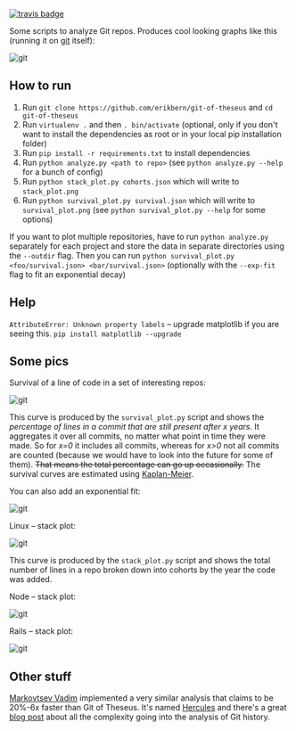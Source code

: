 [![travis badge](https://img.shields.io/travis/erikbern/git-of-theseus/master.svg?style=flat)](https://travis-ci.org/erikbern/git-of-theseus)

Some scripts to analyze Git repos. Produces cool looking graphs like this (running it on [git](https://github.com/git/git) itself):

![git](https://raw.githubusercontent.com/erikbern/git-of-theseus/master/pics/git-git.png)

How to run
----------

1. Run `git clone https://github.com/erikbern/git-of-theseus` and `cd git-of-theseus`
1. Run `virtualenv .` and then `. bin/activate` (optional, only if you don't want to install the dependencies as root or in your local pip installation folder)
1. Run `pip install -r requirements.txt` to install dependencies
1. Run `python analyze.py <path to repo>` (see `python analyze.py --help` for a bunch of config)
1. Run `python stack_plot.py cohorts.json` which will write to `stack_plot.png`
1. Run `python survival_plot.py survival.json` which will write to `survival_plot.png` (see `python survival_plot.py --help` for some options)

If you want to plot multiple repositories, have to run `python analyze.py` separately for each project and store the data in separate directories using the `--outdir` flag. Then you can run `python survival_plot.py <foo/survival.json> <bar/survival.json>` (optionally with the `--exp-fit` flag to fit an exponential decay)

Help
----

`AttributeError: Unknown property labels` – upgrade matplotlib if you are seeing this. `pip install matplotlib --upgrade`
  
Some pics
---------

Survival of a line of code in a set of interesting repos:

![git](https://raw.githubusercontent.com/erikbern/git-of-theseus/master/pics/git-projects-survival.png)

This curve is produced by the `survival_plot.py` script and shows the *percentage of lines in a commit that are still present after x years*. It aggregates it over all commits, no matter what point in time they were made. So for *x=0* it includes all commits, whereas for *x>0* not all commits are counted (because we would have to look into the future for some of them). ~~That means the total percentage can go up occasionally.~~ The survival curves are estimated using [Kaplan-Meier](https://en.wikipedia.org/wiki/Kaplan%E2%80%93Meier_estimator).

You can also add an exponential fit:

![git](https://raw.githubusercontent.com/erikbern/git-of-theseus/master/pics/git-projects-survival-exp-fit.png)

Linux – stack plot:

![git](https://raw.githubusercontent.com/erikbern/git-of-theseus/master/pics/git-linux.png)

This curve is produced by the `stack_plot.py` script and shows the total number of lines in a repo broken down into cohorts by the year the code was added.

Node – stack plot:

![git](https://raw.githubusercontent.com/erikbern/git-of-theseus/master/pics/git-node.png)

Rails – stack plot:

![git](https://raw.githubusercontent.com/erikbern/git-of-theseus/master/pics/git-rails.png)

Other stuff
-----------

[Markovtsev Vadim](https://twitter.com/tmarkhor) implemented a very similar analysis that claims to be 20%-6x faster than Git of Theseus. It's named [Hercules](https://github.com/src-d/hercules) and there's a great [blog post](https://blog.sourced.tech/post/hercules/) about all the complexity going into the analysis of Git history.
